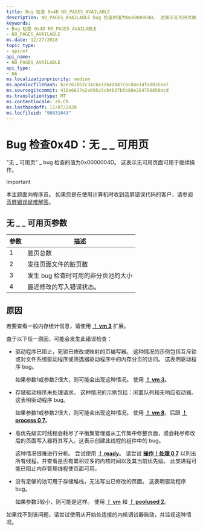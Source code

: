```yaml
---
title: Bug 检查 0x4D NO_PAGES_AVAILABLE
description: NO_PAGES_AVAILABLE bug 检查的值为0x0000004D。 这表示无可用页面可用于继续操作。
keywords:
- Bug 检查 0x4D NO_PAGES_AVAILABLE
- NO_PAGES_AVAILABLE
ms.date: 12/27/2018
topic_type:
- apiref
api_name:
- NO_PAGES_AVAILABLE
api_type:
- NA
ms.localizationpriority: medium
ms.openlocfilehash: b2ec618b2c34cbe1264d847c6cd4e14fad0356a7
ms.sourcegitcommit: 418e6617e2a695c9cb4b37b5b60e264760858acd
ms.translationtype: MT
ms.contentlocale: zh-CN
ms.lasthandoff: 12/07/2020
ms.locfileid: "96831643"
---
```

# <a name="bug-check-0x4d-no_pages_available"></a>Bug 检查0x4D：无 \_ \_ 可用页


"无 \_ 可用页" \_ bug 检查的值为0x0000004D。 这表示无可用页面可用于继续操作。

> [!IMPORTANT]
> 本主题面向程序员。 如果您是在使用计算机时收到蓝屏错误代码的客户，请参阅[蓝屏错误疑难解答](https://www.windows.com/stopcode)。


## <a name="no_pages_available-parameters"></a>无 \_ \_ 可用页参数

|参数|描述|
|--- |--- |
|1|脏页总数|
|2|发往页面文件的脏页数|
|3|发生 bug 检查时可用的非分页池的大小|
|4|最近修改的写入错误状态。|


<a name="cause"></a>原因
-----

若要查看一般内存统计信息，请使用 [**！ vm 3**](-vm.md) 扩展。

由于以下任一原因，可能会发生此错误检查：

-   驱动程序已阻止，死锁已修改或映射的页编写器。 这种情况的示例包括互斥锁或对文件系统驱动程序或筛选器驱动程序中的内存分页的访问。 这表明驱动程序 bug。

    如果参数1或参数2很大，则可能会出现这种情况。 使用 [**！ vm 3**](-vm.md)。

-   存储驱动程序未处理请求。 这种情况的示例包括：闲置队列和无响应驱动器。 这表明驱动程序 bug。

    如果参数1或参数2很大，则可能会出现这种情况。 使用 [**！ vm 8**](-vm.md)，后跟 [**！ process 0 7**](-process.md)。

-   高优先级实时线程会耗尽了平衡集管理器从工作集中修整页面，或会耗尽修改后的页面写入器将其写入。这表示创建此线程的组件中的 bug。

    这种情况很难进行分析。 尝试使用 [**！ ready**](-ready.md)。 请尝试 [**操作！处理 0 7**](-process.md) 以列出所有线程，并查看是否有累积过多的内核时间以及其当前优先级。 此类进程可能已阻止内存管理线程使页面可用。

-  没有足够的池可用于存储堆栈，无法写出已修改的页面。 这表明驱动程序 bug。

    如果参数3较小，则可能是这样。 使用 [**！ vm**](-vm.md) 和 [**！ poolused 2**](-poolused.md)。

如果找不到该问题，请尝试使用从开始处连接的内核调试器启动，并监视这种情况。

 

 




